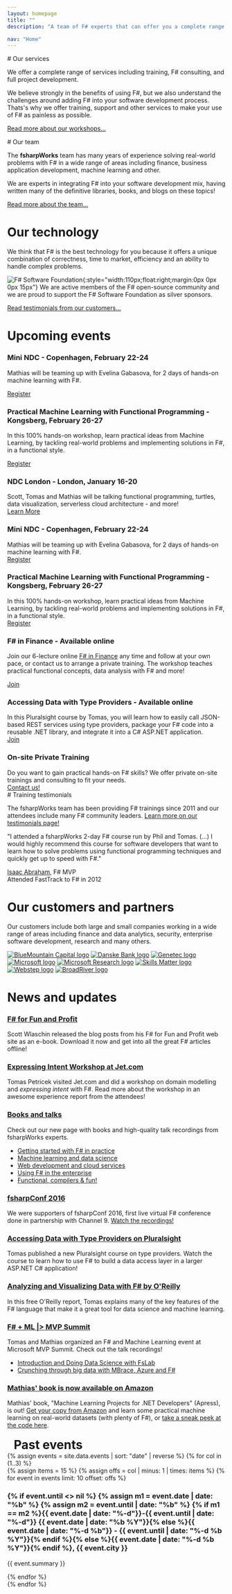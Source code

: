 ```yaml
---
layout: homepage
title: ""
description: "A team of F# experts that can offer you a complete range of services including F# training, consulting, and functional-first development."

nav: "Home"
---
```


<div class="row" markdown="1">
<div class="col-md-4" markdown="1">
# Our services

We offer a complete range of services including training, F# consulting, and full project development.

We believe strongly in the benefits of using F#, but we also understand the challenges
around adding F# into your software development process.  Thats's why we offer training, support and other
services to make your use of F# as painless as possible.


[Read more about our workshops...](workshops.html)

</div>
<div class="col-md-4"  markdown="1">
# Our team

The **fsharpWorks** team has many years of experience solving real-world problems with F# in a wide range of areas
including finance, business application development, machine learning and other.

We are experts in integrating F#
into your software development mix, having written many of the definitive libraries, books, and blogs on these topics!

[Read more about the team...](team.html)

</div>
<div class="col-md-4"  markdown="1">

# Our technology


We think that F# is the best technology for you because it offers a unique combination of
correctness, time to market, efficiency and an ability to handle complex problems.

![F# Software Foundation](https://fsharpworks.com/images/fsharp_logo.png){:style="width:110px;float:right;margin:0px 0px 0px 15px"}
We are active members of the F# open-source community and we
are proud to support the F# Software Foundation as silver sponsors.

[Read testimonials from our customers...](testimonials.html)

</div>
</div>


<div class="row fw-events" markdown="1">
<div class="col-sm-7 fw-future" markdown="1">

# Upcoming events

### Mini NDC - Copenhagen, February 22-24

<div class="row" markdown="1">
<div class="col-sm-10">

Mathias will be teaming up with Evelina Gabasova, for 2 days of hands-on 
machine learning with F#.

</div>
<div class="col-sm-2">
<a href="http://cph.ndcmini.com/workshop/practical-machine-learning-with-functional-programming/" class="btn btn-primary" role="button">Register</a>
</div>
</div>

### Practical Machine Learning with Functional Programming - Kongsberg, February 26-27

<div class="row" markdown="1">
<div class="col-sm-10">

In this 100% hands-on workshop, learn practical ideas from Machine Learning, 
by tackling real-world problems and implementing solutions in F#, in a functional style.

</div>
<div class="col-sm-2">
<a href="http://programutvikling.no/en/course/practical-machine-learning-with-functional-programming-1/" class="btn btn-primary" role="button">Register</a>
</div>
</div>
 
### NDC London - London, January 16-20

<div class="row" markdown="1">
<div class="col-sm-10" markdown="1">
Scott, Tomas and Mathias will be talking functional programming, turtles, 
data visualization, serverless cloud architecture - and more!
</div>

<div class="col-sm-2">
<a href="http://ndc-london.com/" class="btn btn-primary" role="button">Learn More</a>
</div>
</div>

### Mini NDC - Copenhagen, February 22-24

<div class="row" markdown="1">
<div class="col-sm-10" markdown="1">
Mathias will be teaming up with Evelina Gabasova, for 2 days of hands-on 
machine learning with F#.
</div>

<div class="col-sm-2">
<a href="http://cph.ndcmini.com/workshop/practical-machine-learning-with-functional-programming/" class="btn btn-primary" role="button">Register</a>
</div>
</div>

### Practical Machine Learning with Functional Programming - Kongsberg, February 26-27

<div class="row" markdown="1">
<div class="col-sm-10" markdown="1">
In this 100% hands-on workshop, learn practical ideas from Machine Learning, 
by tackling real-world problems and implementing solutions in F#, in a functional style.
</div>

<div class="col-sm-2">
<a href="http://programutvikling.no/en/course/practical-machine-learning-with-functional-programming-1/" class="btn btn-primary" role="button">Register</a>
</div>
</div>

### F# in Finance - Available online

<div class="row" markdown="1">
<div class="col-sm-10" markdown="1">

Join our 6-lecture online [F# in Finance](/workshops/finance.html)
any time and follow at your own pace, or contact us to arrange a private training.
The workshop teaches practical functional concepts, data analysis with F# and more!
</div>

<div class="col-sm-2">
<a href="http://quantshub.com/content/self-paced-f-and-functional-programming-finance-tomas-petricek" class="btn btn-success" role="button">Join</a>
</div>
</div>

### Accessing Data with Type Providers - Available online

<div class="row" markdown="1">
<div class="col-sm-10" markdown="1">
In this Pluralsight course by Tomas, you will learn how to easily
call JSON-based REST services using type providers, package your F# code into a
reusable .NET library, and integrate it into a C# ASP.NET application.
</div>

<div class="col-sm-2">
<a href="https://www.pluralsight.com/courses/accessing-data-fsharp-type-providers" class="btn btn-success" role="button">Join</a>
</div>
</div>

### On-site Private Training

<div class="row" markdown="1">
<div class="col-sm-10" markdown="1">
Do you want to gain practical hands-on F# skills? We offer private on-site trainings
and consulting to fit your needs.
</div>

<div class="col-sm-2">
<a href="mailto:info@fsharpworks.com" class="btn btn-success" role="button">Contact us!</a>
</div>
</div>


<div class="fw-testimonials" markdown="1">
# Training testimonials

The fsharpWorks team has been providing F# trainings since 2011 and our attendees
include many F# community leaders. [Learn more on our testimonials page!](testimonials.html)

<p class="fw-quote">
  "I attended a fsharpWorks 2-day F# course run by Phil and Tomas. (...) I would highly
  recommend this course for software developers that want to learn how to solve problems
  using functional programming techniques and quickly get up to speed with F#."
</p>

<p class="fw-quote-author">
  <a href="https://twitter.com/isaac_abraham/">Isaac Abraham</a>, F# MVP<br />
  Attended FastTrack to F# in 2012
</p>

</div>

# Our customers and partners

Our customers include both large and small companies working in a wide range of areas
including finance and data analytics, security, enterprise software development,
research and many others.


<div class="fw-logos fw-logos-hp">
  <a href="https://www.bluemountaincapital.com/"><img src="https://fsharpworks.com/images/partners/bmc.png" alt="BlueMountain Capital logo" /></a>
  <a href="http://www.danskebank.dk/"><img src="https://fsharpworks.com/images/partners/db.png" alt="Danske Bank logo" /></a>
  <a href="http://www.genetec.com/"><img src="https://fsharpworks.com/images/partners/genetec.png" alt="Genetec logo" /></a>
  <a href="http://www.microsoft.com/"><img src="https://fsharpworks.com/images/partners/msft.png" alt="Microsoft logo" /></a>
  <a href="http://research.microsoft.com/"><img src="https://fsharpworks.com/images/partners/msr.png" alt="Microsoft Research logo" /></a>
  <a href="http://www.skillsmatter.com/"><img src="https://fsharpworks.com/images/partners/skillsmatter.png" alt="Skills Matter logo" /></a>
  <a href="http://www.webstep.no/"><img src="https://fsharpworks.com/images/partners/webstep.png" alt="Webstep logo"/></a>
  <a href="http://broadrivercap.com/"><img src="https://fsharpworks.com/images/partners/broadriver.png" alt="BroadRiver logo"/></a>
</div>

</div> <!-- END # Col -->
<div class="col-sm-1"></div>
<div class="col-sm-4 fw-past" markdown="1">

# News and updates

### [F# for Fun and Profit](https://www.gitbook.com/book/swlaschin/fsharpforfunandprofit/details)

Scott Wlaschin released the blog posts from his F# for Fun and Profit web site
as an e-book. Download it now and get into all the great F# articles offline!

### [Expressing Intent Workshop at Jet.com](https://tech.jet.com/blog/2016/07-13-workshop-recap-expressing-intent-f-tomas-petricek/)
            
Tomas Petricek visited Jet.com and did a workshop on domain modelling and 
*expressing intent* with F#. Read more about the workshop in an awesome
experience report from the attendees!
            
### [Books and talks](materials.html)

Check out our new page with books and high-quality talk recordings from fsharpWorks experts.

* [Getting started with F# in practice](materials.html#getting-started)
* [Machine learning and data science](materials.html#mlds)
* [Web development and cloud services](materials.html#web)
* [Using F# in the enterprise](materials.html#enterprise)
* [Functional, compilers & fun!](materials.html#fun)
              
              
### [fsharpConf 2016](http://fsharpconf.com/)

We were supporters of fsharpConf 2016, first live virtual F# conference
done in partnership with Channel 9. [Watch the recordings!](https://channel9.msdn.com/events/FSharp-Events/fsharpConf-2016)

### [Accessing Data with Type Providers  on Pluralsight](https://www.pluralsight.com/courses/accessing-data-fsharp-type-providers)

Tomas published a new Pluralsight course on type providers. Watch the course to learn how to use F# to build a data access
layer in a larger ASP.NET C# application!

### [Analyzing and Visualizing Data with F# by O'Reilly](http://www.oreilly.com/programming/free/analyzing-visualizing-data-f-sharp.csp)

In this free O'Reilly report, Tomas explains many of the key features of the F# language that make it a great tool for data science and machine learning.

### [F# + ML |> MVP Summit](https://channel9.msdn.com/Events/FSharp-Events/fsharp-ML-MVP-Summit-2015)

Tomas and Mathias organized an F# and Machine Learning event at Microsoft MVP Summit. Check out the talk recordings!

* [Introduction and Doing Data Science with FsLab](https://channel9.msdn.com/Events/FSharp-Events/fsharp-ML-MVP-Summit-2015/WelcomeIntroduction-and-Doing-Data-Science-with-FsLab)
* [Crunching through big data with MBrace, Azure and F#](https://channel9.msdn.com/Events/FSharp-Events/fsharp-ML-MVP-Summit-2015/Crunching-through-big-data-with-MBrace-Azure-and-F)

### [Mathias' book is now available on Amazon](http://www.amazon.com/Machine-Learning-Projects-NET-Developers/dp/1430267674)

Mathias' book, "Machine Learning Projects for .NET Developers" (Apress), is out!
[Get your copy from Amazon](http://www.amazon.com/Machine-Learning-Projects-NET-Developers/dp/1430267674)
and learn some practical machine learning on real-world datasets (with plenty of F#), or
[take a sneak peek at the code here](http://bit.ly/ml-projects).

</div> <!-- END # Col -->
</div> <!-- END # Row -->

<div class="row fw-events">
  <h1 style="margin:20px 0px 0px 15px">Past events</h1>  
  {% assign events = site.data.events | sort: "date" | reverse %}
  {% for col in (1..3) %}
    <div class="col-sm-4">
    {% assign items = 15 %}
    {% assign offs = col | minus: 1 | times: items %}
    {% for event in events limit: 10 offset: offs %}  
      <h3>
      {% if event.until <> nil %}
        {% assign m1 = event.date | date: "%b" %}
        {% assign m2 = event.until | date: "%b" %}
        {% if m1 == m2 %}{{ event.date | date: "%-d"}}-{{ event.until | date: "%-d"}} {{ event.date | date: "%b %Y"}}{% 
           else %}{{ event.date | date: "%-d %b"}} - {{ event.until | date: "%-d %b %Y"}}{% endif %}{% 
        else 
      %}{{ event.date | date: "%-d %b %Y"}}{% endif %}, {{ event.city }}
      </h3>
      <p>
        {{ event.summary }}
      </p>
    {% endfor %}
    </div>
  {% endfor %}
</div>
